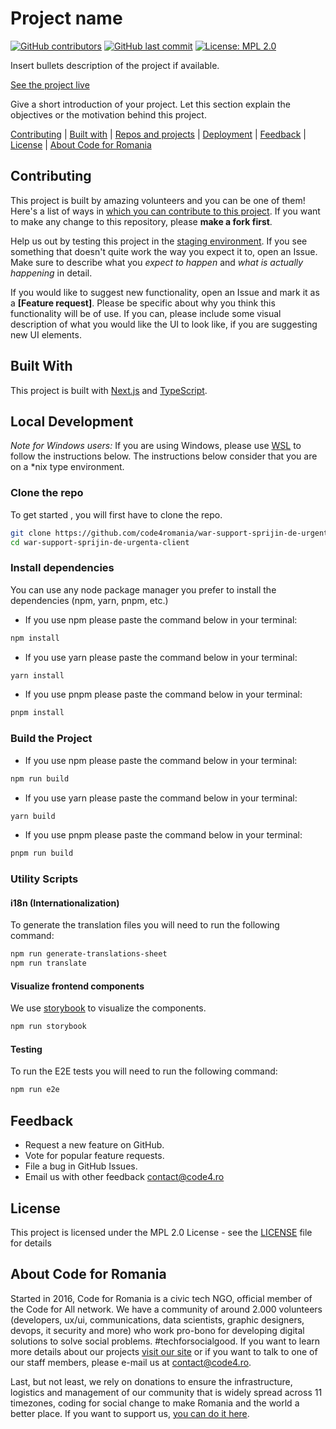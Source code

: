 # Project name

[![GitHub contributors][ico-contributors]][link-contributors]
[![GitHub last commit][ico-last-commit]][link-last-commit]
[![License: MPL 2.0][ico-license]][link-license]

Insert bullets description of the project if available.

[See the project live][link-production]

Give a short introduction of your project. Let this section explain the objectives or the motivation behind this project.

[Contributing](#contributing) | [Built with](#built-with) | [Repos and projects](#repos-and-projects) | [Deployment](#deployment) | [Feedback](#feedback) | [License](#license) | [About Code for Romania](#about-code-for-romania)

## Contributing

This project is built by amazing volunteers and you can be one of them! Here's a list of ways in [which you can contribute to this project][link-contributing]. If you want to make any change to this repository, please **make a fork first**.

Help us out by testing this project in the [staging environment][link-staging]. If you see something that doesn't quite work the way you expect it to, open an Issue. Make sure to describe what you _expect to happen_ and _what is actually happening_ in detail.

If you would like to suggest new functionality, open an Issue and mark it as a __[Feature request]__. Please be specific about why you think this functionality will be of use. If you can, please include some visual description of what you would like the UI to look like, if you are suggesting new UI elements.

## Built With
This project is built with [Next.js](https://nextjs.org/) and [TypeScript](https://www.typescriptlang.org/).

## Local Development

*Note for Windows users:* If you are using Windows, please use [WSL](https://www.microsoft.com/en-us/windows/wsl/) to follow the instructions below. The instructions below consider that you are on a *nix type environment.

### Clone the repo

To get started , you will first have to clone the repo.

```bash
git clone https://github.com/code4romania/war-support-sprijin-de-urgenta-client
cd war-support-sprijin-de-urgenta-client
```
### Install dependencies

You can use any node package manager you prefer to install the dependencies (npm, yarn, pnpm, etc.)

- If you use npm please paste the command below in your terminal:

```bash
npm install
```
- If you use yarn please paste the command below in your terminal:

```bash
yarn install
```

- If you use pnpm please paste the command below in your terminal:

```bash
pnpm install
```
### Build the Project

- If you use npm please paste the command below in your terminal:

```bash
npm run build
```
- If you use yarn please paste the command below in your terminal:

```bash
yarn build
```

- If you use pnpm please paste the command below in your terminal:

```bash
pnpm run build
```

### Utility Scripts

#### i18n (Internationalization)
To generate the translation files you will need to run the following command:

```bash
npm run generate-translations-sheet
npm run translate
```
#### Visualize frontend components
We use [storybook](https://storybook.js.org/) to visualize the components.

```bash
npm run storybook
```
#### Testing
To run the E2E tests you will need to run the following command:

```bash
npm run e2e
```
## Feedback

* Request a new feature on GitHub.
* Vote for popular feature requests.
* File a bug in GitHub Issues.
* Email us with other feedback contact@code4.ro

## License

This project is licensed under the MPL 2.0 License - see the [LICENSE](LICENSE) file for details

## About Code for Romania

Started in 2016, Code for Romania is a civic tech NGO, official member of the Code for All network. We have a community of around 2.000 volunteers (developers, ux/ui, communications, data scientists, graphic designers, devops, it security and more) who work pro-bono for developing digital solutions to solve social problems. #techforsocialgood. If you want to learn more details about our projects [visit our site][link-code4] or if you want to talk to one of our staff members, please e-mail us at contact@code4.ro.

Last, but not least, we rely on donations to ensure the infrastructure, logistics and management of our community that is widely spread across 11 timezones, coding for social change to make Romania and the world a better place. If you want to support us, [you can do it here][link-donate].


[ico-contributors]: https://img.shields.io/github/contributors/code4romania/standard-repo-template.svg?style=for-the-badge
[ico-last-commit]: https://img.shields.io/github/last-commit/code4romania/standard-repo-template.svg?style=for-the-badge
[ico-license]: https://img.shields.io/badge/license-MPL%202.0-brightgreen.svg?style=for-the-badge

[link-contributors]: https://github.com/code4romania/standard-repo-template/graphs/contributors
[link-last-commit]: https://github.com/code4romania/standard-repo-template/commits/main
[link-license]: https://opensource.org/licenses/MPL-2.0
[link-contributing]: https://github.com/code4romania/.github/blob/main/CONTRIBUTING.md

[link-production]: insert_link_here
[link-staging]: insert_link_here

[link-code4]: https://www.code4.ro/en/
[link-donate]: https://code4.ro/en/donate/
